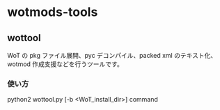 # wotmods-tools

## wottool

WoT の pkg ファイル展開、pyc デコンパイル、packed xml のテキスト化、wotmod 作成支援などを行うツールです。

### 使い方

python2 wottool.py [-b <WoT_install_dir>] command



